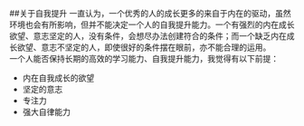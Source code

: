 ##关于自我提升
一直认为，一个优秀的人的成长更多的来自于内在的驱动，虽然环境也会有所影响，但并不能决定一个人的自我提升能力。一个有强烈的内在成长欲望、意志坚定的人，没有条件，会想尽办法创建符合的条件；而一个缺乏内在成长欲望、意志不坚定的人，即使很好的条件摆在眼前，亦不能合理的运用。  
一个人能否保持长期的高效的学习能力、自我提升能力，我觉得有以下前提：  
* 内在自我成长的欲望
* 坚定的意志
* 专注力
* 强大自律能力
